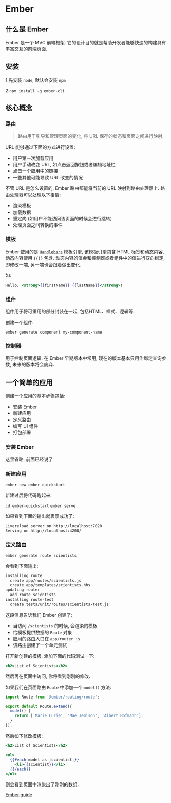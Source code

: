 # Ember

## 什么是 Ember

Ember 是一个 MVC 前端框架. 它的设计目的就是帮助开发者能够快速的构建具有丰富交互的前端页面.

## 安装

1.先安装 `node`, 默认会安装 `npm`

2.`npm install -g ember-cli`

## 核心概念

### 路由

> 路由用于引导和管理页面的变化, 将 URL 保存的状态和页面之间进行映射.

URL 能够通过下面的方式进行设置:

- 用户第一次加载应用
- 用户手动改变 URL, 如点击返回按钮或者编辑地址栏
- 点击一个应用中的链接
- 一些其他可能导致 URL 改变的情况

不管 URL 是怎么设置的, Ember 路由都能将当前的 URL 映射到路由处理器上. 路由处理器可以处理以下事情:

- 渲染模板
- 加载数据
- 重定向 (如用户不能访问该页面的时候会进行跳转)
- 处理页面之间转换的事件

### 模板

Ember 使用的是 [`Handlebars`](http://www.handlebarsjs.com/) 模板引擎, 该模板引擎包含 HTML 标签和动态内容, 动态内容使用 `{{}}` 包含. 动态内容的值会和控制器或者组件中的值进行双向绑定, 即修改一端, 另一端也会跟着做出变化.

如:

```hbs
Hello, <strong>{{firstName}} {{lastName}}</strong>!
```

### 组件

组件用于将可重用的部分封装在一起, 包括HTML、样式、逻辑等.

创建一个组件:

`ember generate component my-component-name`

### 控制器

用于控制页面逻辑, 在 Ember 早期版本中常用, 现在的版本基本只用作绑定查询参数, 未来的版本将会废弃.

## 一个简单的应用

创建一个应用的基本步骤包括:

- 安装 Ember
- 新建应用
- 定义路由
- 编写 UI 组件
- 打包部署

### 安装 Ember

这里省略, 前面已经说了

### 新建应用

`ember new ember-quickstart`

新建过后将代码跑起来:

`cd ember-quickstart`
`ember serve`

如果看到下面的输出就表示成功了:

```sh
Livereload server on http://localhost:7020
Serving on http://localhost:4200/
```

### 定义路由

`ember generate route scientists`

会看到下面输出:

```sh
installing route
  create app/routes/scientists.js
  create app/templates/scientists.hbs
updating router
  add route scientists
installing route-test
  create tests/unit/routes/scientists-test.js
```

这段信息告诉我们 Ember 创建了:

- 当访问 `/scientists` 的时候, 会渲染的模板
- 给模板提供数据的 `Route` 对象
- 应用的路由入口在 `app/router.js`
- 该路由创建了一个单元测试

打开新创建的模板, 添加下面的代码测试一下:

```hbs
<h2>List of Scientists</h2>
```

然后再在页面中访问, 你将看到刚刚的修改.

如果我们在页面路由 `Route` 中添加一个 `model()` 方法:

```js
import Route from '@ember/routing/route';

export default Route.extend({
  model() {
    return ['Marie Curie', 'Mae Jemison', 'Albert Hofmann'];
  }
});
```

然后如下修改模板:

```hbs
<h2>List of Scientists</h2>

<ul>
  {{#each model as |scientist|}}
    <li>{{scientist}}</li>
  {{/each}}
</ul>
```

则会看到页面中渲染出了刚刚的数组.

[Ember guide](https://guides.emberjs.com/release/)